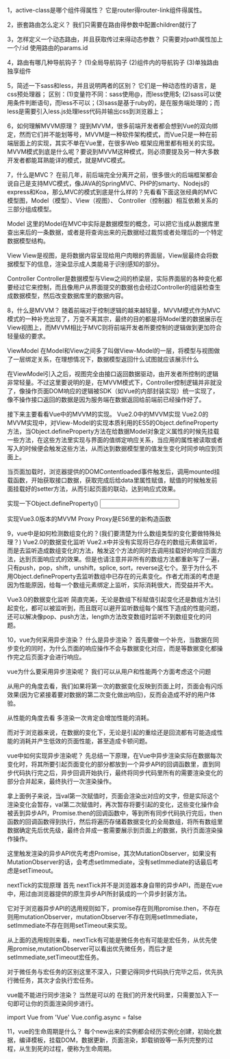 1，active-class是哪个组件得属性？
它是router得router-link组件得属性。

2，嵌套路由怎么定义？
我们只需要在路由得参数中配置children就行了

3，怎样定义一个动态路由，并且获取传过来得动态参数？
只需要对path属性加上一个/:id
使用路由的params.id

4，路由有哪几种导航钩子？
(1)全局导航钩子 (2)组件内的导航钩子 (3)单独路由独享组件

5，简述一下sass和less，并且说明两者的区别？
它们是一种动态性的语言，是css预处理器；
区别：(1)变量符不同：sass使用@，而less使用$; (2)sass可以使用条件判断语句，而less不可以；(3)sass是基于ruby的，是在服务端处理的；而less是需要引入less.js处理less代码并输出css到浏览器上；

6，如何理解MVVM原理？
提到MVVM，很多前端开发者都会想到Vue的双向绑定，然而它们并不能划等号，MVVM是一种软件架构模式，而Vue只是一种在前端层面上的实现，其实不单在Vue里，在很多Web 框架应用里都有相关的实现。MVVM模式到底是什么呢？要说到MVVM这种模式，则必须要提及另一种大多数开发者都能耳熟能详的模式，就是MVC模式。

7，什么是MVC？
在前几年，前后端完全分离开之前，很多很火的后端框架都会说自己是支持MVC模式，像JAVA的SpringMVC、PHP的smarty、Nodejs的express和Koa，那么MVC的模式到底是什么样的？先看看下面这张经典的MVC模型图，Model（模型）、View（视图）、 Controller（控制器）相互依赖关系的三部分组成模型。

Model
这里的Model在MVC中实际是数据模型的概念，可以把它当成从数据库里查出来后的一条数据，或者是将查询出来的元数据经过裁剪或者处理后的一个特定数据模型结构。

View
View是视图，是将数据内容呈现给用户肉眼的界面层，View层最终会将数据模型下的信息，渲染显示成人类能易于识别感知的部分。

Controller
Controller是数据模型与View之间的桥梁层，实际界面层的各种变化都要经过它来控制，而且像用户从界面提交的数据也会经过Controller的组装检查生成数据模型，然后改变数据库里的数据内容。

8，什么是MVVM？
随着前端对于控制逻辑的越来越轻量，MVVM模式作为MVC模式的一种补充出现了，万变不离其宗，最终的目的都是将Model里的数据展示在View视图上，而MVVM相比于MVC则将前端开发者所要控制的逻辑做到更加符合轻量级的要求。

ViewModel
在Model和View之间多了叫做View-Model的一层，将模型与视图做了一层绑定关系，在理想情况下，数据模型返回什么试图就应该展示什么

在ViewModel引入之后，视图完全由接口返回数据驱动，由开发者所控制的逻辑非常轻量。不过这里要说明的是，在MVVM模式下，Controller控制逻辑并非就没了，像操作页面DOM响应的逻辑被SDK（如Vue的内部封装实现）统一实现了，像不操作接口返回的数据是因为服务端在数据返回给前端前已经操作好了。

接下来主要看看Vue中的MVVM的实现。
Vue2.0中的MVVM实现
Vue2.0的MVVM实现中，对View-Model的实现本质利用的ES5的Object.defineProperty方法，当Object.defineProperty方法在给数据Model对象定义属性的时候先挂载一些方法，在这些方法里实现与界面的值绑定响应关系，当应用的属性被读取或者写入的时候便会触发这些方法，从而达到数据模型里的值发生变化时同步响应到页面上。

当页面加载时，浏览器提供的DOMContentloaded事件触发后，调用mounted挂载函数，开始获取接口数据，获取完成后给data里属性赋值，赋值的时候触发前面挂载好的setter方法，从而引起页面的联动，达到响应式效果。

实现一下Object.defineProperty()
<span class="spanName"></span>
<input type="text" class="inputName"/>

<script>
  let obj = {name: ''}
  let newObj = JSON.parse(JSON.stringify(obj))
  Object.defineProperty(obj, 'name', {
    get() {
      return obj.name;
    }
    set(val) {
      newObj.name = val
      observer()
    }
  })
  //将数据的变化显示到页面中去
  function observer() {
    spanName.innerHTML = obj.name
    inputName.value = obj.name
  }

  setTimeoout(() => {
    return obj.name = "秃头的科比"
  }, 1000)

  //将页面中变化返回给数据
  inputName.oninput = function () {
    obj.name = this.value
  }

</script>

实现Vue3.0版本的MVVM
Proxy
Proxy是ES6里的新构造函数
<script>
    let obj = {}
    obj = new Proxy(obj, {
      get(target, prop) {
        return target[prop]
      },
      set(target, prop, value) {
        target[prop] = value
        observer()
      }
    })

    //将数据的改动反映到视图中去
    function observer() {
      spanName.innerHTML = obj.name;
      inputName.value = obj.name;
    }

    setTimeout(() => {
      return obj.name = "秃头的科比"
    }, 1000)

    //将视图中的变化反映到数据中去
    inputName.oninput = function () {
      obj.name = this.value
    }
  </script>


9，vue中是如何检测数组变化的？(我们要清楚为什么数组类型的变化要做特殊处理？)
Vue2.0的数据变化监听
Vue2.x中并没有实现将已存在的数组元素做监听，而是去监听造成数组变化的方法，触发这个方法的同时去调用挂载好的响应页面方法，达到页面响应式的效果。但是也请注意并非所有的数组方法都重新写了一遍，只有push，pop，shift，unshift，splice, sort，reverse这七个。至于为什么不用Object.defineProperty去监听数组中已存在的元素变化。作者尤雨溪的考虑是因为性能原因，给每一个数组元素绑定上监听，实际消耗很大，而受益并不大。

Vue3.0的数据变化监听
简直完美，无论是数组下标赋值引起变化还是数组方法引起变化，都可以被监听到，而且既可以避开监听数组每个属性下造成的性能问题，还可以解决像pop、push方法，length方法改变数组时监听不到数组变化的问题。

10，vue为何采用异步渲染？
什么是异步渲染？
首先要做一个补充，当数据在同步变化的同时，为什么页面的响应操作不会与数据变化对应，而是等数据变化都操作完之后页面才会进行响应。

vue为什么要采用异步渲染呢？
我们可以从用户和性能两个方面考虑这个问题

从用户的角度去看，我们如果将第一次的数据变化反映到页面上时，页面会有闪烁效果(因为它紧接着要对数据的第二次变化做出响应)，反而会造成不好的用户体验。

从性能的角度去看  多渲染一次肯定会增加性能的消耗。

而对于浏览器来说，在数据的变化下，无论是引起的重绘还是回流都有可能造成性能的消耗并产生低效的页面性能，甚至造成卡顿问题。

vue中如何实现异步渲染呢？
先总结一下原理，在Vue中异步渲染实际在数据每次变化时，将其所要引起页面变化的部分都放到一个异步API的回调函数里，直到同步代码执行完之后，异步回调开始执行，最终将同步代码里所有的需要渲染变化的部分合并起来，最终执行一次渲染操作。

拿上面例子来说，当val第一次赋值时，页面会渲染出对应的文字，但是实际这个渲染变化会暂存，val第二次赋值时，再次暂存将要引起的变化，这些变化操作会被丢到异步API，Promise.then的回调函数中，等到所有同步代码执行完后，then函数的回调函数得到执行，然后将遍历存储着数据变化的全局数组，将所有数组里数据确定先后优先级，最终合并成一套需要展示到页面上的数据，执行页面渲染操作操作。

这里触发渲染的异步API优先考虑Promise，其次MutationObserver，如果没有MutationObserver的话，会考虑setImmediate，没有setImmediate的话最后考虑是setTimeout。

nextTick的实现原理
首先 nextTick并不是浏览器本身自带的异步API，而是在vue中，用过由浏览器提供的原生异步API所封装成的一个异步封装方法。

它对于浏览器异步API的选用规则如下，promise存在则用promise.then，不存在则用mutationObserver，mutationObserver不存在则用setImmediate，setImmediate不存在则用setTimeout来实现。

从上面的选用规则来看，nextTick有可能是微任务也有可能是宏任务，从优先使用promise,mutationObserver可以看出优先微任务，而后才是setImmediate,setTimeout宏任务。

对于微任务与宏任务的区别这里不深入，只要记得同步代码执行完毕之后，优先执行微任务，其次才会执行宏任务。

vue能不能进行同步渲染？
当然是可以的
在我们的开发代码里，只需要加入下一句即可让你的页面渲染同步进行。

import Vue from 'Vue'
Vue.config.async = false

11，vue的生命周期是什么？
每个new出来的实例都会经历实例化创建，初始化数据，编译模板，挂载DOM，数据更新，页面渲染，卸载销毁等一系列完整的过程，从生到死的过程，便称为生命周期。